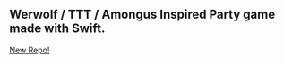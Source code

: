 ## Werwolf / TTT / Amongus Inspired Party game made with Swift.



[New Repo!](https://github.com/moritz313/Werwolf-Inspired-Swift-App)


